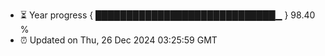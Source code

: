 - ⏳ Year progress { █████████████████████████████▁ } 98.40 %
- ⏰ Updated on Thu, 26 Dec 2024 03:25:59 GMT

